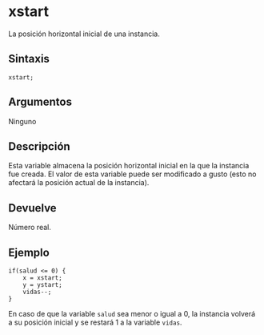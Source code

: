 # xstart

La posición horizontal inicial de una instancia.

## Sintaxis

  
```gml  
xstart;  
```  

## Argumentos

Ninguno

## Descripción

Esta variable almacena la posición horizontal inicial en la que la instancia fue creada. El valor de esta variable puede ser modificado a gusto (esto no afectará la posición actual de la instancia).

## Devuelve

Número real.

## Ejemplo

  
```gml  
if(salud <= 0) {  
    x = xstart;  
    y = ystart;  
    vidas--;  
}  
```  
En caso de que la variable `salud` sea menor o igual a 0, la instancia volverá a su posición inicial y se restará 1 a la variable `vidas`.